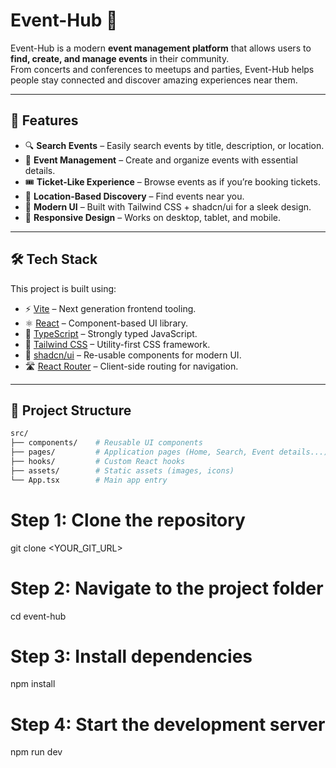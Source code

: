 # Event-Hub 🎉

Event-Hub is a modern **event management platform** that allows users to **find, create, and manage events** in their community.  
From concerts and conferences to meetups and parties, Event-Hub helps people stay connected and discover amazing experiences near them.

---

## 🚀 Features

- 🔍 **Search Events** – Easily search events by title, description, or location.
- 📅 **Event Management** – Create and organize events with essential details.
- 🎟️ **Ticket-Like Experience** – Browse events as if you’re booking tickets.
- 📍 **Location-Based Discovery** – Find events near you.
- 🌙 **Modern UI** – Built with Tailwind CSS + shadcn/ui for a sleek design.
- 📱 **Responsive Design** – Works on desktop, tablet, and mobile.

---

## 🛠️ Tech Stack

This project is built using:

- ⚡ [Vite](https://vitejs.dev/) – Next generation frontend tooling.
- ⚛️ [React](https://react.dev/) – Component-based UI library.
- 🔷 [TypeScript](https://www.typescriptlang.org/) – Strongly typed JavaScript.
- 🎨 [Tailwind CSS](https://tailwindcss.com/) – Utility-first CSS framework.
- 🧩 [shadcn/ui](https://ui.shadcn.com/) – Re-usable components for modern UI.
- 🛣️ [React Router](https://reactrouter.com/) – Client-side routing for navigation.

---

## 📂 Project Structure

```bash
src/
├── components/    # Reusable UI components
├── pages/         # Application pages (Home, Search, Event details...)
├── hooks/         # Custom React hooks
├── assets/        # Static assets (images, icons)
└── App.tsx        # Main app entry
```
# Step 1: Clone the repository

git clone <YOUR_GIT_URL>

# Step 2: Navigate to the project folder

cd event-hub

# Step 3: Install dependencies

npm install

# Step 4: Start the development server

npm run dev
